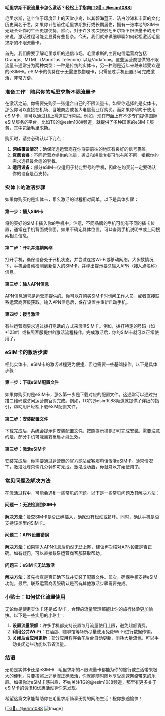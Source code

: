 **毛里求斯不限流量卡怎么激活？轻松上手指南[[TG💪+ @esim1088](https://t.me/s/esim1088)]**

毛里求斯，这个位于印度洋上的天堂小岛，以其碧海蓝天、洁白沙滩和丰富的文化历史闻名于世。如果你计划前往毛里求斯旅行或长期居住，拥有一张本地的SIM卡无疑会让你的生活更加便捷。然而，对于许多初次接触毛里求斯不限流量卡的用户来说，激活过程可能会显得有些复杂。今天，我们就来详细聊聊如何轻松激活毛里求斯的不限流量卡。

首先，我们需要了解毛里求斯的通信市场。毛里求斯的主要电信运营商包括Orange、MTML（Mauritius Telecom）以及Vodafone。这些运营商提供的不限流量卡通常分为两种类型：一种是传统的实体卡，另一种则是近年来越来越受欢迎的eSIM卡。eSIM卡的优势在于无需更换物理卡，只需通过手机设置即可完成激活，非常方便。

### 准备工作：购买你的毛里求斯不限流量卡

在激活之前，你需要先购买一张适合自己的不限流量卡。如果你选择的是实体卡，那么你可以直接在机场、当地商店或各大电信营业厅购买。而如果你倾向于使用eSIM卡，则可以通过线上渠道进行购买。例如，现在市面上有不少专门提供国际eSIM服务的平台，比如TG的@esim1088频道，就提供了多种国家的eSIM卡服务，其中包括毛里求斯。

购买时，请务必确认以下几点：
1. **网络覆盖情况**：确保所选运营商在你将要前往的地区有良好的信号覆盖。
2. **资费套餐**：不同运营商提供的流量、通话和短信套餐可能有所不同，根据你的需求选择最合适的套餐。
3. **适用设备**：部分eSIM卡仅适用于特定型号的手机，因此在购买前一定要确认你的设备是否支持。

### 实体卡的激活步骤

如果你购买的是实体卡，那么激活的过程相对简单。以下是具体步骤：

#### 第一步：插入SIM卡
将购买好的SIM卡插入你的手机中。注意，不同品牌的手机可能有不同的插卡位置，通常在手机背面或侧面。如果不确定具体位置，可以查阅手机说明书或上网搜索相关信息。

#### 第二步：开机并连接网络
打开手机，确保设备处于开机状态，并尝试连接Wi-Fi或移动网络。大多数情况下，手机会自动检测到新插入的SIM卡，并弹出提示要求输入APN（接入点名称）信息。

#### 第三步：输入APN信息
APN信息通常是运营商提供的。你可以在购买SIM卡时询问工作人员，或者直接联系运营商客服获取。输入APN信息后，保存设置并重新启动手机。

#### 第四步：拨号激活
有些运营商要求通过拨打电话的方式来激活SIM卡。例如，拨打特定的号码（如*123#）或按照客服提供的激活流程操作。完成激活后，你的SIM卡就可以正常使用了。

### eSIM卡的激活步骤

相比实体卡，eSIM卡的激活过程更为便捷，但也需要一些基础操作。以下是具体步骤：

#### 第一步：下载eSIM配置文件
如果你购买的是eSIM卡，那么第一步是下载对应的配置文件。这通常可以通过扫描二维码或访问运营商官网完成。例如，TG的@esim1088频道就提供了详细的指引，帮助用户轻松下载eSIM配置文件。

#### 第二步：安装配置文件
下载完成后，系统会提示你安装配置文件。按照提示操作即可完成安装。需要注意的是，部分手机可能需要重启才能生效。

#### 第三步：激活eSIM卡
安装完成后，你需要通过运营商的官方网站或客服电话激活eSIM卡。通常情况下，激活过程只需几分钟即可完成。激活成功后，你就可以开始使用了。

### 常见问题及解决方法

在激活过程中，可能会遇到一些常见的问题。以下是一些常见问题及其解决方法：

#### 问题一：无法检测到SIM卡
**解决方法**：检查SIM卡是否正确插入，确保没有松动或损坏。同时，确认手机是否支持该类型的SIM卡。

#### 问题二：APN设置错误
**解决方法**：如果输入APN信息后仍然无法上网，建议再次核对APN设置是否正确。如有疑问，可以直接联系运营商客服获取帮助。

#### 问题三：eSIM卡无法激活
**解决方法**：首先检查是否正确下载并安装了配置文件。其次，确保手机支持eSIM功能。最后，联系运营商客服确认是否有其他激活步骤需要完成。

### 小贴士：如何优化流量使用

无论你是使用实体卡还是eSIM卡，合理的流量管理都能让你的旅行体验更加愉快。以下是一些实用的小贴士：

1. **设置流量限额**：许多手机都支持设置每月流量使用上限，避免超额消费。
2. **利用公共Wi-Fi**：在酒店、咖啡馆等场所尽量使用免费Wi-Fi进行数据传输。
3. **关闭后台应用更新**：部分应用程序会在后台自动更新，消耗大量流量。可以手动关闭这些功能以节省流量。

### 结语

无论是实体卡还是eSIM卡，毛里求斯的不限流量卡都能为你的旅行或生活带来极大的便利。只要按照上述步骤正确激活，你就能随时随地享受高速网络带来的乐趣。如果你对eSIM卡感兴趣，不妨关注TG的@esim1088频道，那里有更多关于eSIM卡的资讯和优惠活动等你来发现。

希望这篇文章能帮助你在毛里求斯畅享无忧的网络生活！祝你旅途愉快！

[[TG💪+ @esim1088](https://t.me/s/esim1088) ![Image](https://i.postimg.cc/4NQfJmqS/Snipaste-2025-05-13-00-14-12.png)]